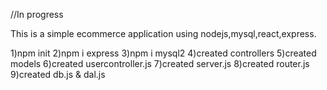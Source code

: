 //In progress

This is a simple ecommerce application using nodejs,mysql,react,express.


1)npm init 
2)npm i express
3)npm i mysql2
4)created controllers 
5)created models 
6)created usercontroller.js
7)created server.js
8)created router.js
9)created db.js & dal.js

